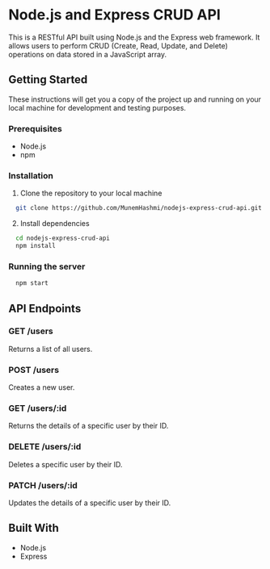 # Node.js and Express CRUD API

This is a RESTful API built using Node.js and the Express web framework. It allows users to perform CRUD (Create, Read, Update, and Delete) operations on data stored in a JavaScript array.


## Getting Started

These instructions will get you a copy of the project up and running on your local machine for development and testing purposes.


### Prerequisites

* Node.js
* npm

### Installation

1. Clone the repository to your local machine

```bash
  git clone https://github.com/MunemHashmi/nodejs-express-crud-api.git
```
2. Install dependencies

```bash
  cd nodejs-express-crud-api
  npm install
```

### Running the server

```bash
  npm start
```

## API Endpoints

### GET /users

Returns a list of all users.

### POST /users

Creates a new user.

### GET /users/:id

Returns the details of a specific user by their ID.

### DELETE /users/:id

Deletes a specific user by their ID.

### PATCH /users/:id

Updates the details of a specific user by their ID.

## Built With

* Node.js
* Express
